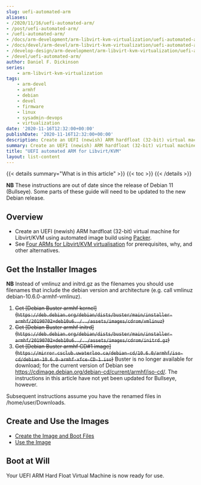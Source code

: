 ```yaml
---
slug: uefi-automated-arm
aliases:
- /2020/11/16/uefi-automated-arm/
- /post/uefi-automated-arm/
- /uefi-automated-arm/
- /docs/arm-development/arm-libvirt-kvm-virtualization/uefi-automated-arm/
- /docs/devel/arm-devel/arm-libvirt-kvm-virtualization/uefi-automated-arm/
- /develop-design/arm-development/arm-libvirt-kvm-virtualization/uefi-automated-arm/
- /devel/uefi-automated-arm/
author: Daniel F. Dickinson
series:
    - arm-libvirt-kvm-virtualization
tags:
    - arm-devel
    - armhf
    - debian
    - devel
    - firmware
    - linux
    - sysadmin-devops
    - virtualization
date: '2020-11-16T12:32:00+00:00'
publishDate: '2020-11-16T12:32:00+00:00'
description: Create an UEFI (newish) ARM hardfloat (32-bit) virtual machine for Libvirt/KVM using automated image build using Packer.
summary: Create an UEFI (newish) ARM hardfloat (32-bit) virtual machine for Libvirt/KVM using automated image build using Packer.
title: "UEFI automated ARM for Libvirt/KVM"
layout: list-content
---
```

{{< details summary="What is in this article" >}}
{{< toc >}}
{{< /details >}}

**NB** These instructions are out of date since the release of Debian 11 (Bullseye). Some parts of these guide will need to be updated to the new Debian release.

## Overview

* Create an UEFI (newish) ARM hardfloat (32-bit) virtual machine for Libvirt/KVM using automated image build using [Packer](https://www.packer.io).
* See [Four ARMs for Libvirt/KVM virtualisation](../_index.md) for prerequisites, why, and other alternatives.

## Get the Installer Images

**NB** Instead of vmlinuz and initrd.gz as the filenames you should use filenames that include the
debian version and architecture (e.g. call vmlinuz debian-10.6.0-armhf-vmlinuz).

1. ~~Get [Debian Buster armhf kernel]\(``https://deb.debian.org/debian/dists/buster/main/installer-armhf/20190702+deb10u6../../assets/images/cdrom/vmlinuz``)~~
2. ~~Get [Debian Buster armhf initrd]\(``https://deb.debian.org/debian/dists/buster/main/installer-armhf/20190702+deb10u6../../assets/images/cdrom/initrd.gz``)~~
3. ~~Get [Debian Buster armhf CD#1 image]\(``https://mirror.csclub.uwaterloo.ca/debian-cd/10.6.0/armhf/iso-cd/debian-10.6.0-armhf-xfce-CD-1.iso``)~~ Buster is no longer available for download; for the current version of Debian see <https://cdimage.debian.org/debian-cd/current/armhf/iso-cd/>. The instructions in this article have not yet been updated for Bullseye, however.

Subsequent instructions assume you have the renamed files in /home/user/Downloads.

## Create and Use the Images

* [Create the Image and Boot Files](create-image-and-boot-files.md)
* [Use the Image](use-the-image.md)

## Boot at Will

Your UEFI ARM Hard Float Virtual Machine is now ready for use.
